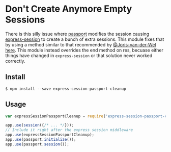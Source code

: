 # Don't Create Anymore Empty Sessions

There is this silly issue where [passport](http://passportjs.org) modifies the session causing [express-session](https://github.com/expressjs/session) to create a bunch of extra sessions.  This module fixes that by using a method similar to that recommended by [@Joris-van-der-Wel](https://github.com/Joris-van-der-Wel) [here](https://github.com/jaredhanson/passport/issues/279#issuecomment-69839937).  This module instead overrides the end method on res, becuase either things have changed in `express-session` or that solution never worked correctly.

## Install

```
$ npm install --save express-session-passport-cleanup
```

## Usage

```javascript
var expressSessionPassportCleanup = require('express-session-passport-cleanup');

app.use(session({/* ... */}));
// Include it right after the express session middleware
app.use(expressSessionPassportCleanup);
app.use(passport.initialize());
app.use(passport.session());
```
